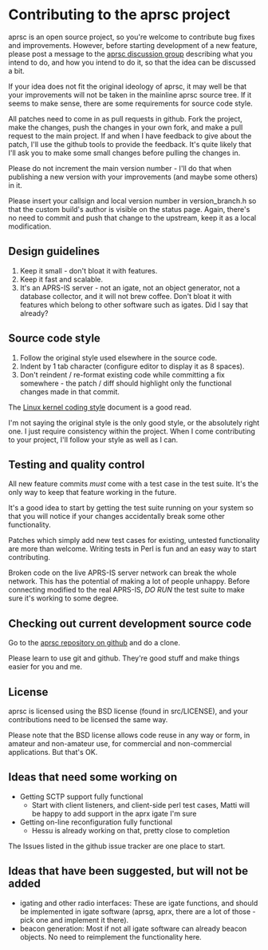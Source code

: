 
Contributing to the aprsc project
====================================

aprsc is an open source project, so you're welcome to contribute bug fixes
and improvements.  However, before starting development of a new feature,
please post a message to the [aprsc discussion group][aprsc-group]
describing what you intend to do, and how you intend to do it, so that the
idea can be discussed a bit.

If your idea does not fit the original ideology of aprsc, it may well be that
your improvements will not be taken in the mainline aprsc source tree.  If
it seems to make sense, there are some requirements for source code style.

All patches need to come in as pull requests in github.  Fork the project,
make the changes, push the changes in your own fork, and make a pull request
to the main project.  If and when I have feedback to give about the patch,
I'll use the github tools to provide the feedback.  It's quite likely that
I'll ask you to make some small changes before pulling the changes in.

Please do not increment the main version number - I'll do that when
publishing a new version with your improvements (and maybe some others) in
it.

Please insert your callsign and local version number in version_branch.h so
that the custom build's author is visible on the status page.  Again,
there's no need to commit and push that change to the upstream, keep it as a
local modification.

[aprsc-group]: https://groups.google.com/forum/#!forum/aprsc


Design guidelines
--------------------

1. Keep it small - don't bloat it with features.
2. Keep it fast and scalable.
3. It's an APRS-IS server - not an igate, not an object generator, not a
   database collector, and it will not brew coffee. Don't bloat it with
   features which belong to other software such as igates. Did I say that
   already?


Source code style
--------------------

1. Follow the original style used elsewhere in the source code.
2. Indent by 1 tab character (configure editor to display it as 8 spaces).
3. Don't reindent / re-format existing code while committing a fix
   somewhere - the patch / diff should highlight only the functional changes
   made in that commit.

The [Linux kernel coding style][linux-codestyle] document is a good read.

[linux-codestyle]: http://www.kernel.org/doc/Documentation/CodingStyle

I'm not saying the original style is the only good style, or the absolutely
right one.  I just require consistency within the project.  When I come
contributing to your project, I'll follow your style as well as I can.


Testing and quality control
------------------------------

All new feature commits _must_ come with a test case in the test suite.
It's the only way to keep that feature working in the future.

It's a good idea to start by getting the test suite running on your system
so that you will notice if your changes accidentally break some other
functionality.

Patches which simply add new test cases for existing, untested functionality
are more than welcome.  Writing tests in Perl is fun and an easy way to
start contributing.

Broken code on the live APRS-IS server network can break the whole network.
This has the potential of making a lot of people unhappy.  Before connecting
modified to the real APRS-IS, *DO* *RUN* the test suite to make sure it's
working to some degree.


Checking out current development source code
-----------------------------------------------

Go to the [aprsc repository on github](https://github.com/hessu/aprsc)
and do a clone.

Please learn to use git and github. They're good stuff and make things
easier for you and me.


License
----------

aprsc is licensed using the BSD license (found in src/LICENSE), and your
contributions need to be licensed the same way.

Please note that the BSD license allows code reuse in any way or form, in
amateur and non-amateur use, for commercial and non-commercial applications.
But that's OK.


Ideas that need some working on
----------------------------------

* Getting SCTP support fully functional
  * Start with client listeners, and client-side perl test cases, Matti
    will be happy to add support in the aprx igate I'm sure
* Getting on-line reconfiguration fully functional
  * Hessu is already working on that, pretty close to completion

The Issues listed in the github issue tracker are one place to start.


Ideas that have been suggested, but will not be added
--------------------------------------------------------

* igating and other radio interfaces: These are igate functions, and
  should be implemented in igate software (aprsg, aprx, there are a lot
  of those - pick one and implement it there).
* beacon generation: Most if not all igate software can already beacon
  objects. No need to reimplement the functionality here.


